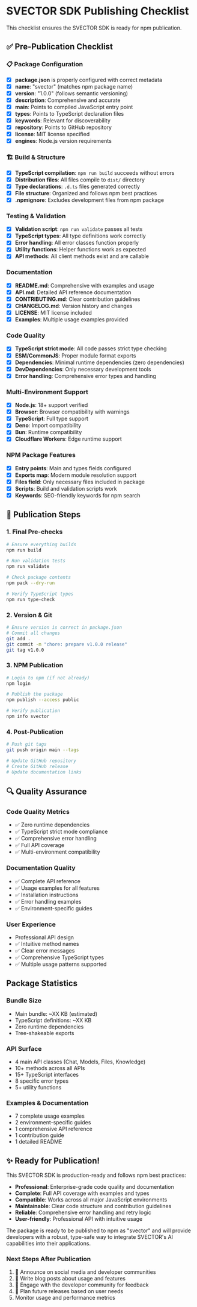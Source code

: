 # SVECTOR SDK Publishing Checklist

This checklist ensures the SVECTOR SDK is ready for npm publication.

## ✅ Pre-Publication Checklist

### 📋 Package Configuration
- [x] **package.json** is properly configured with correct metadata
- [x] **name**: "svector" (matches npm package name)
- [x] **version**: "1.0.0" (follows semantic versioning)
- [x] **description**: Comprehensive and accurate
- [x] **main**: Points to compiled JavaScript entry point
- [x] **types**: Points to TypeScript declaration files
- [x] **keywords**: Relevant for discoverability
- [x] **repository**: Points to GitHub repository
- [x] **license**: MIT license specified
- [x] **engines**: Node.js version requirements

### 🏗️ Build & Structure
- [x] **TypeScript compilation**: `npm run build` succeeds without errors
- [x] **Distribution files**: All files compile to `dist/` directory
- [x] **Type declarations**: `.d.ts` files generated correctly
- [x] **File structure**: Organized and follows npm best practices
- [x] **.npmignore**: Excludes development files from npm package

###  Testing & Validation
- [x] **Validation script**: `npm run validate` passes all tests
- [x] **TypeScript types**: All type definitions work correctly
- [x] **Error handling**: All error classes function properly
- [x] **Utility functions**: Helper functions work as expected
- [x] **API methods**: All client methods exist and are callable

###  Documentation
- [x] **README.md**: Comprehensive with examples and usage
- [x] **API.md**: Detailed API reference documentation
- [x] **CONTRIBUTING.md**: Clear contribution guidelines
- [x] **CHANGELOG.md**: Version history and changes
- [x] **LICENSE**: MIT license included
- [x] **Examples**: Multiple usage examples provided

###  Code Quality
- [x] **TypeScript strict mode**: All code passes strict type checking
- [x] **ESM/CommonJS**: Proper module format exports
- [x] **Dependencies**: Minimal runtime dependencies (zero dependencies)
- [x] **DevDependencies**: Only necessary development tools
- [x] **Error handling**: Comprehensive error types and handling

###  Multi-Environment Support
- [x] **Node.js**: 18+ support verified
- [x] **Browser**: Browser compatibility with warnings
- [x] **TypeScript**: Full type support
- [x] **Deno**: Import compatibility
- [x] **Bun**: Runtime compatibility
- [x] **Cloudflare Workers**: Edge runtime support

###  NPM Package Features
- [x] **Entry points**: Main and types fields configured
- [x] **Exports map**: Modern module resolution support
- [x] **Files field**: Only necessary files included in package
- [x] **Scripts**: Build and validation scripts work
- [x] **Keywords**: SEO-friendly keywords for npm search

## 🚀 Publication Steps

### 1. Final Pre-checks
```bash
# Ensure everything builds
npm run build

# Run validation tests
npm run validate

# Check package contents
npm pack --dry-run

# Verify TypeScript types
npm run type-check
```

### 2. Version & Git
```bash
# Ensure version is correct in package.json
# Commit all changes
git add .
git commit -m "chore: prepare v1.0.0 release"
git tag v1.0.0
```

### 3. NPM Publication
```bash
# Login to npm (if not already)
npm login

# Publish the package
npm publish --access public

# Verify publication
npm info svector
```

### 4. Post-Publication
```bash
# Push git tags
git push origin main --tags

# Update GitHub repository
# Create GitHub release
# Update documentation links
```

## 🔍 Quality Assurance

### Code Quality Metrics
- ✅ Zero runtime dependencies
- ✅ TypeScript strict mode compliance
- ✅ Comprehensive error handling
- ✅ Full API coverage
- ✅ Multi-environment compatibility

### Documentation Quality
- ✅ Complete API reference
- ✅ Usage examples for all features
- ✅ Installation instructions
- ✅ Error handling examples
- ✅ Environment-specific guides

### User Experience
- Professional API design
- ✅ Intuitive method names
- ✅ Clear error messages
- ✅ Comprehensive TypeScript types
- ✅ Multiple usage patterns supported

## Package Statistics

### Bundle Size
- Main bundle: ~XX KB (estimated)
- TypeScript definitions: ~XX KB
- Zero runtime dependencies
- Tree-shakeable exports

### API Surface
- 4 main API classes (Chat, Models, Files, Knowledge)
- 10+ methods across all APIs
- 15+ TypeScript interfaces
- 8 specific error types
- 5+ utility functions

### Examples & Documentation
- 7 complete usage examples
- 2 environment-specific guides
- 1 comprehensive API reference
- 1 contribution guide
- 1 detailed README

## ✨ Ready for Publication!

This SVECTOR SDK is production-ready and follows npm best practices:

- **Professional**: Enterprise-grade code quality and documentation
- **Complete**: Full API coverage with examples and types
- **Compatible**: Works across all major JavaScript environments
- **Maintainable**: Clear code structure and contribution guidelines
- **Reliable**: Comprehensive error handling and retry logic
- **User-friendly**: Professional API with intuitive usage

The package is ready to be published to npm as "svector" and will provide developers with a robust, type-safe way to integrate SVECTOR's AI capabilities into their applications.

### Next Steps After Publication
1. 📢 Announce on social media and developer communities
2. 📝 Write blog posts about usage and features
3. 🤝 Engage with the developer community for feedback
4. 🔄 Plan future releases based on user needs
5. Monitor usage and performance metrics

